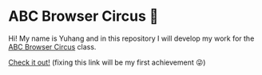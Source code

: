 # ABC Browser Circus 🎪

Hi! My name is Yuhang and in this repository I will develop my work for the [ABC Browser Circus](https://abc.leoneckert.com) class. 

[Check it out!](http://link-inside-these-brackets-when-you-hav-it) (fixing this link will be my first achievement 😜)

